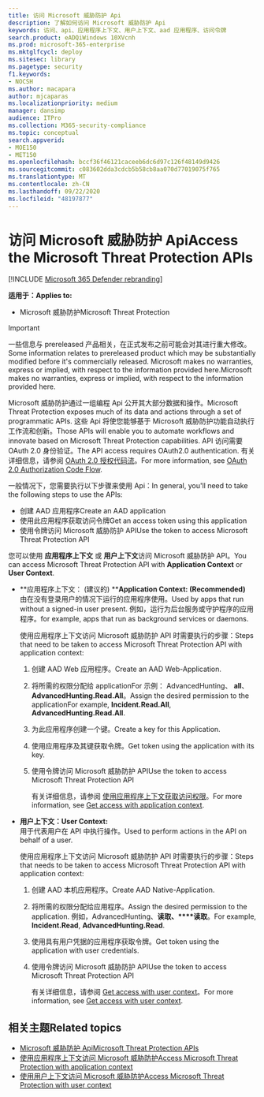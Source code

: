 ```yaml
---
title: 访问 Microsoft 威胁防护 Api
description: 了解如何访问 Microsoft 威胁防护 Api
keywords: 访问、api、应用程序上下文、用户上下文、aad 应用程序、访问令牌
search.product: eADQiWindows 10XVcnh
ms.prod: microsoft-365-enterprise
ms.mktglfcycl: deploy
ms.sitesec: library
ms.pagetype: security
f1.keywords:
- NOCSH
ms.author: macapara
author: mjcaparas
ms.localizationpriority: medium
manager: dansimp
audience: ITPro
ms.collection: M365-security-compliance
ms.topic: conceptual
search.appverid:
- MOE150
- MET150
ms.openlocfilehash: bccf36f46121caceeb6dc6d97c126f48149d9426
ms.sourcegitcommit: c083602dda3cdcb5b58cb8aa070d77019075f765
ms.translationtype: MT
ms.contentlocale: zh-CN
ms.lasthandoff: 09/22/2020
ms.locfileid: "48197877"
---
```

# <a name="access-the-microsoft-threat-protection-apis"></a><span data-ttu-id="2c536-104">访问 Microsoft 威胁防护 Api</span><span class="sxs-lookup"><span data-stu-id="2c536-104">Access the Microsoft Threat Protection APIs</span></span>

[!INCLUDE [Microsoft 365 Defender rebranding](../includes/microsoft-defender.md)]


<span data-ttu-id="2c536-105">**适用于：**</span><span class="sxs-lookup"><span data-stu-id="2c536-105">**Applies to:**</span></span>
- <span data-ttu-id="2c536-106">Microsoft 威胁防护</span><span class="sxs-lookup"><span data-stu-id="2c536-106">Microsoft Threat Protection</span></span>

>[!IMPORTANT] 
><span data-ttu-id="2c536-107">一些信息与 prereleased 产品相关，在正式发布之前可能会对其进行重大修改。</span><span class="sxs-lookup"><span data-stu-id="2c536-107">Some information relates to prereleased product which may be substantially modified before it's commercially released.</span></span> <span data-ttu-id="2c536-108">Microsoft makes no warranties, express or implied, with respect to the information provided here.</span><span class="sxs-lookup"><span data-stu-id="2c536-108">Microsoft makes no warranties, express or implied, with respect to the information provided here.</span></span>


 <span data-ttu-id="2c536-109">Microsoft 威胁防护通过一组编程 Api 公开其大部分数据和操作。</span><span class="sxs-lookup"><span data-stu-id="2c536-109">Microsoft Threat Protection exposes much of its data and actions through a set of programmatic APIs.</span></span> <span data-ttu-id="2c536-110">这些 Api 将使您能够基于 Microsoft 威胁防护功能自动执行工作流和创新。</span><span class="sxs-lookup"><span data-stu-id="2c536-110">Those APIs will enable you to automate workflows and innovate based on  Microsoft Threat Protection capabilities.</span></span> <span data-ttu-id="2c536-111">API 访问需要 OAuth 2.0 身份验证。</span><span class="sxs-lookup"><span data-stu-id="2c536-111">The API access requires OAuth2.0 authentication.</span></span> <span data-ttu-id="2c536-112">有关详细信息，请参阅 [OAuth 2.0 授权代码流](https://docs.microsoft.com/azure/active-directory/develop/active-directory-v2-protocols-oauth-code)。</span><span class="sxs-lookup"><span data-stu-id="2c536-112">For more information, see [OAuth 2.0 Authorization Code Flow](https://docs.microsoft.com/azure/active-directory/develop/active-directory-v2-protocols-oauth-code).</span></span>


<span data-ttu-id="2c536-113">一般情况下，您需要执行以下步骤来使用 Api：</span><span class="sxs-lookup"><span data-stu-id="2c536-113">In general, you'll need to take the following steps to use the APIs:</span></span>
- <span data-ttu-id="2c536-114">创建 AAD 应用程序</span><span class="sxs-lookup"><span data-stu-id="2c536-114">Create an AAD application</span></span>
- <span data-ttu-id="2c536-115">使用此应用程序获取访问令牌</span><span class="sxs-lookup"><span data-stu-id="2c536-115">Get an access token using this application</span></span>
- <span data-ttu-id="2c536-116">使用令牌访问 Microsoft 威胁防护 API</span><span class="sxs-lookup"><span data-stu-id="2c536-116">Use the token to access  Microsoft Threat Protection API</span></span>


<span data-ttu-id="2c536-117">您可以使用 **应用程序上下文** 或 **用户上下文**访问 Microsoft 威胁防护 API。</span><span class="sxs-lookup"><span data-stu-id="2c536-117">You can access  Microsoft Threat Protection API with **Application Context** or **User Context**.</span></span>

- <span data-ttu-id="2c536-118">\*\*应用程序上下文： (建议的) \*\*</span><span class="sxs-lookup"><span data-stu-id="2c536-118">**Application Context: (Recommended)**</span></span> <br>
    <span data-ttu-id="2c536-119">由在没有登录用户的情况下运行的应用程序使用。</span><span class="sxs-lookup"><span data-stu-id="2c536-119">Used by apps that run without a signed-in user present.</span></span> <span data-ttu-id="2c536-120">例如，运行为后台服务或守护程序的应用程序。</span><span class="sxs-lookup"><span data-stu-id="2c536-120">for example, apps that run as background services or daemons.</span></span>

    <span data-ttu-id="2c536-121">使用应用程序上下文访问 Microsoft 威胁防护 API 时需要执行的步骤：</span><span class="sxs-lookup"><span data-stu-id="2c536-121">Steps that need to be taken to access  Microsoft Threat Protection API with application context:</span></span>

  1. <span data-ttu-id="2c536-122">创建 AAD Web 应用程序。</span><span class="sxs-lookup"><span data-stu-id="2c536-122">Create an AAD Web-Application.</span></span>
  2. <span data-ttu-id="2c536-123">将所需的权限分配给 applicationFor 示例： AdvancedHunting、 **all**、 **AdvancedHunting.Read.All**。</span><span class="sxs-lookup"><span data-stu-id="2c536-123">Assign the desired permission to the applicationFor example, **Incident.Read.All**, **AdvancedHunting.Read.All**.</span></span> 
  3. <span data-ttu-id="2c536-124">为此应用程序创建一个键。</span><span class="sxs-lookup"><span data-stu-id="2c536-124">Create a key for this Application.</span></span>
  4. <span data-ttu-id="2c536-125">使用应用程序及其键获取令牌。</span><span class="sxs-lookup"><span data-stu-id="2c536-125">Get token using the application with its key.</span></span>
  5. <span data-ttu-id="2c536-126">使用令牌访问 Microsoft 威胁防护 API</span><span class="sxs-lookup"><span data-stu-id="2c536-126">Use the token to access  Microsoft Threat Protection API</span></span>

     <span data-ttu-id="2c536-127">有关详细信息，请参阅 [使用应用程序上下文获取访问权限](api-create-app-web.md)。</span><span class="sxs-lookup"><span data-stu-id="2c536-127">For more information, see [Get access with application context](api-create-app-web.md).</span></span>


- <span data-ttu-id="2c536-128">**用户上下文：**</span><span class="sxs-lookup"><span data-stu-id="2c536-128">**User Context:**</span></span> <br>
    <span data-ttu-id="2c536-129">用于代表用户在 API 中执行操作。</span><span class="sxs-lookup"><span data-stu-id="2c536-129">Used to perform actions in the API on behalf of a user.</span></span>

    <span data-ttu-id="2c536-130">使用应用程序上下文访问 Microsoft 威胁防护 API 时需要执行的步骤：</span><span class="sxs-lookup"><span data-stu-id="2c536-130">Steps that needs to be taken to access  Microsoft Threat Protection API with application context:</span></span>
  1. <span data-ttu-id="2c536-131">创建 AAD 本机应用程序。</span><span class="sxs-lookup"><span data-stu-id="2c536-131">Create AAD Native-Application.</span></span>
  2. <span data-ttu-id="2c536-132">将所需的权限分配给应用程序。</span><span class="sxs-lookup"><span data-stu-id="2c536-132">Assign the desired permission to the application.</span></span> <span data-ttu-id="2c536-133">例如，AdvancedHunting、**读取、\*\*\*\*读取**。</span><span class="sxs-lookup"><span data-stu-id="2c536-133">For example, **Incident.Read**, **AdvancedHunting.Read**.</span></span>
  3. <span data-ttu-id="2c536-134">使用具有用户凭据的应用程序获取令牌。</span><span class="sxs-lookup"><span data-stu-id="2c536-134">Get token using the application with user credentials.</span></span>
  4. <span data-ttu-id="2c536-135">使用令牌访问 Microsoft 威胁防护 API</span><span class="sxs-lookup"><span data-stu-id="2c536-135">Use the token to access  Microsoft Threat Protection API</span></span>

     <span data-ttu-id="2c536-136">有关详细信息，请参阅 [Get access with user context](api-create-app-user-context.md)。</span><span class="sxs-lookup"><span data-stu-id="2c536-136">For more information, see [Get access with user context](api-create-app-user-context.md).</span></span>


## <a name="related-topics"></a><span data-ttu-id="2c536-137">相关主题</span><span class="sxs-lookup"><span data-stu-id="2c536-137">Related topics</span></span>
- [<span data-ttu-id="2c536-138">Microsoft 威胁防护 Api</span><span class="sxs-lookup"><span data-stu-id="2c536-138">Microsoft Threat Protection APIs</span></span>](api-supported.md)
- [<span data-ttu-id="2c536-139">使用应用程序上下文访问 Microsoft 威胁防护</span><span class="sxs-lookup"><span data-stu-id="2c536-139">Access  Microsoft Threat Protection with application context</span></span>](api-create-app-web.md)
- [<span data-ttu-id="2c536-140">使用用户上下文访问 Microsoft 威胁防护</span><span class="sxs-lookup"><span data-stu-id="2c536-140">Access  Microsoft Threat Protection with user context</span></span>](api-create-app-user-context.md)
